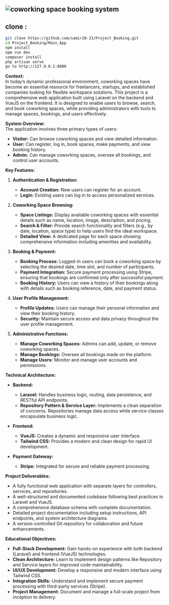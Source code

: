  
## <img src="https://readme-typing-svg.herokuapp.com?font=Fira+Code&weight=700&size=35&duration=4&pause=20&color=6D26BFFF&center=true&vCenter=true&width=999&lines=Coworking+Space+Booking+System" alt="coworking space booking system" />

 ## clone :
 ```bash
git clone https://github.com/samir20-23/Project_Booking.git
cd Project_Booking/Main_App 
npm install 
npm run dev
composer install
php artisan serve
go to http://127.0.0.1:8000
```

**Context:**  
In today’s dynamic professional environment, coworking spaces have become an essential resource for freelancers, startups, and established companies looking for flexible workspace solutions. This project is a comprehensive web application built using Laravel on the backend and VueJS on the frontend. It is designed to enable users to browse, search, and book coworking spaces, while providing administrators with tools to manage spaces, bookings, and users effectively.

**System Overview:**  
The application involves three primary types of users:
- **Visitor:** Can browse coworking spaces and view detailed information.
- **User:** Can register, log in, book spaces, make payments, and view booking history.
- **Admin:** Can manage coworking spaces, oversee all bookings, and control user accounts.

**Key Features:**

1. **Authentication & Registration:**
   - **Account Creation:** New users can register for an account.
   - **Login:** Existing users can log in to access personalized services.
 
2. **Coworking Space Browsing:**
   - **Space Listings:** Display available coworking spaces with essential details such as name, location, image, description, and pricing.
   - **Search & Filter:** Provide search functionality and filters (e.g., by date, location, space type) to help users find the ideal workspace.
   - **Detailed View:** A dedicated page for each space showing comprehensive information including amenities and availability.

3. **Booking & Payment:**
   - **Booking Process:** Logged-in users can book a coworking space by selecting the desired date, time slot, and number of participants.
   - **Payment Integration:** Secure payment processing using Stripe, ensuring that bookings are confirmed only after successful payment.
   - **Booking History:** Users can view a history of their bookings along with details such as booking reference, date, and payment status.

4. **User Profile Management:**
   - **Profile Updates:** Users can manage their personal information and view their booking history.
   - **Security:** Maintain secure access and data privacy throughout the user profile management.

5. **Administrative Functions:**
   - **Manage Coworking Spaces:** Admins can add, update, or remove coworking spaces.
   - **Manage Bookings:** Oversee all bookings made on the platform.
   - **Manage Users:** Monitor and manage user accounts and permissions.

**Technical Architecture:**

- **Backend:**  
  - **Laravel:** Handles business logic, routing, data persistence, and RESTful API endpoints.
  - **Repository Pattern & Service Layer:** Implements a clean separation of concerns. Repositories manage data access while service classes encapsulate business logic.

- **Frontend:**  
  - **VueJS:** Creates a dynamic and responsive user interface.
  - **Tailwind CSS:** Provides a modern and clean design for rapid UI development.

- **Payment Gateway:**  
  - **Stripe:** Integrated for secure and reliable payment processing.

**Project Deliverables:**
- A fully functional web application with separate layers for controllers, services, and repositories.
- A well-structured and documented codebase following best practices in Laravel and VueJS.
- A comprehensive database schema with complete documentation.
- Detailed project documentation including setup instructions, API endpoints, and system architecture diagrams.
- A version-controlled Git repository for collaboration and future enhancements.

**Educational Objectives:**
- **Full-Stack Development:** Gain hands-on experience with both backend (Laravel) and frontend (VueJS) technologies.
- **Clean Architecture:** Learn to implement design patterns like Repository and Service layers for improved code maintainability.
- **UI/UX Development:** Develop a responsive and modern interface using Tailwind CSS.
- **Integration Skills:** Understand and implement secure payment processing with third-party services (Stripe).
- **Project Management:** Document and manage a full-scale project from inception to delivery.
